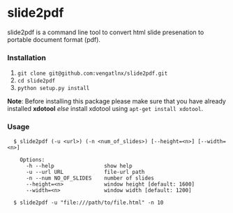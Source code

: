 # slide2pdf

slide2pdf is a command line tool to convert html slide presenation to portable 
document format (pdf).

### Installation

1. `git clone git@github.com:vengatlnx/slide2pdf.git`
2. `cd slide2pdf`
3. `python setup.py install`

**Note**: Before installing this package please make sure that you have already 
installed **xdotool** _else_ install xdotool using `apt-get install xdotool`.

### Usage

```
  $ slide2pdf (-u <url>) (-n <num_of_slides>) [--height=<n>] [--width=<n>]

    Options:
      -h --help                show help
      -u --url URL             file-url path
      -n --num NO_OF_SLIDES    number of slides
      --height=<n>             window height [default: 1600]
      --width=<n>              window width [default: 1200]

  $ slide2pdf -u "file:///path/to/file.html" -n 10
```
